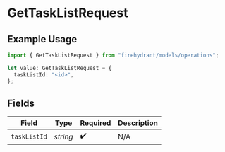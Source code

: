 # GetTaskListRequest

## Example Usage

```typescript
import { GetTaskListRequest } from "firehydrant/models/operations";

let value: GetTaskListRequest = {
  taskListId: "<id>",
};
```

## Fields

| Field              | Type               | Required           | Description        |
| ------------------ | ------------------ | ------------------ | ------------------ |
| `taskListId`       | *string*           | :heavy_check_mark: | N/A                |